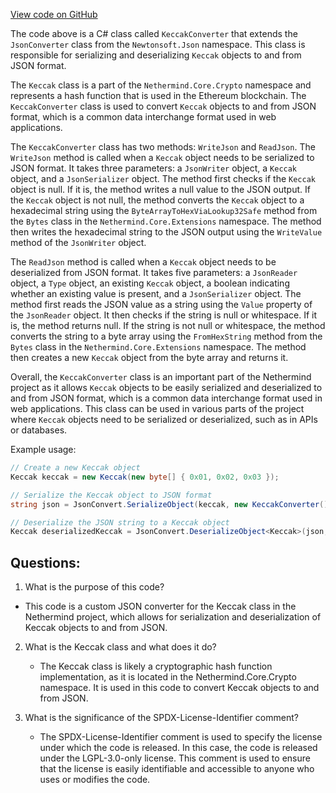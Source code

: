 [View code on GitHub](https://github.com/NethermindEth/nethermind/src/Nethermind/Nethermind.Serialization.Json/KeccakConverter.cs)

The code above is a C# class called `KeccakConverter` that extends the `JsonConverter` class from the `Newtonsoft.Json` namespace. This class is responsible for serializing and deserializing `Keccak` objects to and from JSON format. 

The `Keccak` class is a part of the `Nethermind.Core.Crypto` namespace and represents a hash function that is used in the Ethereum blockchain. The `KeccakConverter` class is used to convert `Keccak` objects to and from JSON format, which is a common data interchange format used in web applications.

The `KeccakConverter` class has two methods: `WriteJson` and `ReadJson`. The `WriteJson` method is called when a `Keccak` object needs to be serialized to JSON format. It takes three parameters: a `JsonWriter` object, a `Keccak` object, and a `JsonSerializer` object. The method first checks if the `Keccak` object is null. If it is, the method writes a null value to the JSON output. If the `Keccak` object is not null, the method converts the `Keccak` object to a hexadecimal string using the `ByteArrayToHexViaLookup32Safe` method from the `Bytes` class in the `Nethermind.Core.Extensions` namespace. The method then writes the hexadecimal string to the JSON output using the `WriteValue` method of the `JsonWriter` object.

The `ReadJson` method is called when a `Keccak` object needs to be deserialized from JSON format. It takes five parameters: a `JsonReader` object, a `Type` object, an existing `Keccak` object, a boolean indicating whether an existing value is present, and a `JsonSerializer` object. The method first reads the JSON value as a string using the `Value` property of the `JsonReader` object. It then checks if the string is null or whitespace. If it is, the method returns null. If the string is not null or whitespace, the method converts the string to a byte array using the `FromHexString` method from the `Bytes` class in the `Nethermind.Core.Extensions` namespace. The method then creates a new `Keccak` object from the byte array and returns it.

Overall, the `KeccakConverter` class is an important part of the Nethermind project as it allows `Keccak` objects to be easily serialized and deserialized to and from JSON format, which is a common data interchange format used in web applications. This class can be used in various parts of the project where `Keccak` objects need to be serialized or deserialized, such as in APIs or databases. 

Example usage:

```csharp
// Create a new Keccak object
Keccak keccak = new Keccak(new byte[] { 0x01, 0x02, 0x03 });

// Serialize the Keccak object to JSON format
string json = JsonConvert.SerializeObject(keccak, new KeccakConverter());

// Deserialize the JSON string to a Keccak object
Keccak deserializedKeccak = JsonConvert.DeserializeObject<Keccak>(json, new KeccakConverter());
```
## Questions: 
 1. What is the purpose of this code?
   - This code is a custom JSON converter for the Keccak class in the Nethermind project, which allows for serialization and deserialization of Keccak objects to and from JSON.

2. What is the Keccak class and what does it do?
   - The Keccak class is likely a cryptographic hash function implementation, as it is located in the Nethermind.Core.Crypto namespace. It is used in this code to convert Keccak objects to and from JSON.

3. What is the significance of the SPDX-License-Identifier comment?
   - The SPDX-License-Identifier comment is used to specify the license under which the code is released. In this case, the code is released under the LGPL-3.0-only license. This comment is used to ensure that the license is easily identifiable and accessible to anyone who uses or modifies the code.
